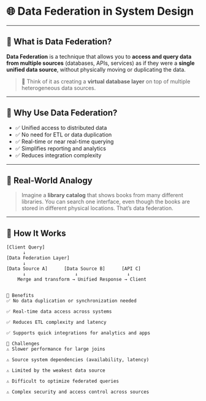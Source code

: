 
# 🌐 Data Federation in System Design

---

## 🔹 What is Data Federation?

**Data Federation** is a technique that allows you to **access and query data from multiple sources** (databases, APIs, services) as if they were a **single unified data source**, without physically moving or duplicating the data.

> 📌 Think of it as creating a **virtual database layer** on top of multiple heterogeneous data sources.

---

## 🔹 Why Use Data Federation?

- ✅ Unified access to distributed data
- ✅ No need for ETL or data duplication
- ✅ Real-time or near real-time querying
- ✅ Simplifies reporting and analytics
- ✅ Reduces integration complexity

---

## 🔹 Real-World Analogy

> Imagine a **library catalog** that shows books from many different libraries. You can search one interface, even though the books are stored in different physical locations. That’s data federation.

---

## 🔹 How It Works

```plaintext
[Client Query]
      ↓
[Data Federation Layer]
      ↓
[Data Source A]      [Data Source B]      [API C]
      ↓                  ↓                  ↓
    Merge and transform → Unified Response → Client


🔹 Benefits
✅ No data duplication or synchronization needed

✅ Real-time data access across systems

✅ Reduces ETL complexity and latency

✅ Supports quick integrations for analytics and apps

🔹 Challenges
⚠️ Slower performance for large joins

⚠️ Source system dependencies (availability, latency)

⚠️ Limited by the weakest data source

⚠️ Difficult to optimize federated queries

⚠️ Complex security and access control across sources
